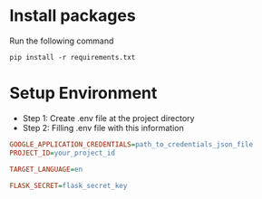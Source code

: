 # Install packages
Run the following command
```commandline
pip install -r requirements.txt
```

# Setup Environment
- Step 1: Create .env file at the project directory
- Step 2: Filling .env file with this information
```ini
GOOGLE_APPLICATION_CREDENTIALS=path_to_credentials_json_file
PROJECT_ID=your_project_id

TARGET_LANGUAGE=en

FLASK_SECRET=flask_secret_key
```